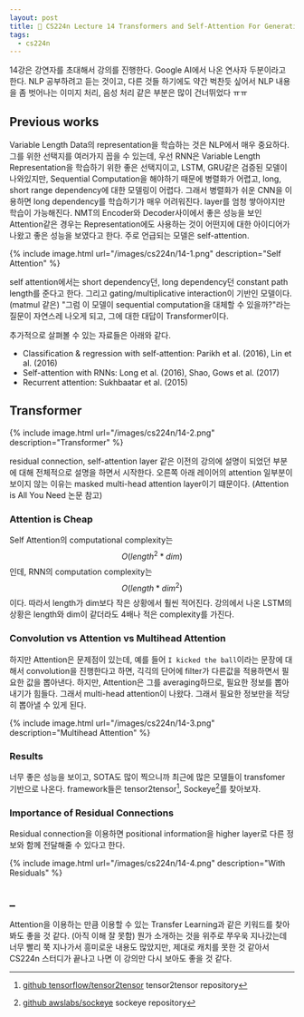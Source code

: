 ```yaml
---
layout: post
title: 📕 CS224n Lecture 14 Transformers and Self-Attention For Generative Models
tags:
  - cs224n
---
```


14강은 강연자를 초대해서 강의를 진행한다. Google AI에서 나온 연사자 두분이라고 한다. NLP 공부하려고 듣는 것이고, 다른 것들 하기에도 약간 벅찬듯 싶어서 NLP 내용을 좀 벗어나는 이미지 처리, 음성 처리 같은 부분은 많이 건너뛰었다 ㅠㅠ

## Previous works

Variable Length Data의 representation을 학습하는 것은 NLP에서 매우 중요하다. 그를 위한 선택지를 여러가지 꼽을 수 있는데, 우선 RNN은 Variable Length Representation을 학습하기 위한 좋은 선택지이고, LSTM, GRU같은 검증된 모델이 나와있지만, Sequential Computation을 해야하기 때문에 병렬화가 어렵고, long, short range dependency에 대한 모델링이 어렵다. 그래서 병렬화가 쉬운 CNN을 이용하면 long dependency를 학습하기가 매우 어려워진다. layer를 엄청 쌓아야지만 학습이 가능해진다. NMT의 Encoder와 Decoder사이에서 좋은 성능을 보인 Attention같은 경우는 Representation에도 사용하는 것이 어떤지에 대한 아이디어가 나왔고 좋은 성능을 보였다고 한다. 주로 언급되는 모델은 self-attention.

{% include image.html url="/images/cs224n/14-1.png" description="Self Attention" %}

self attention에서는 short dependency던, long dependency던 constant path length를 준다고 한다. 그리고 gating/multiplicative interaction이 기반인 모델이다. (matmul 같은) "그럼 이 모델이 sequential computation을 대체할 수 있을까?"라는 질문이 자연스레 나오게 되고, 그에 대한 대답이 Transformer이다.

추가적으로 살펴볼 수 있는 자료들은 아래와 같다.

* Classification & regression with self-attention: Parikh et al. (2016), Lin et al. (2016)
* Self-attention with RNNs: Long et al. (2016), Shao, Gows et al. (2017)
* Recurrent attention: Sukhbaatar et al. (2015)

## Transformer

{% include image.html url="/images/cs224n/14-2.png" description="Transformer" %}

residual connection, self-attention layer 같은 이전의 강의에 설명이 되었던 부분에 대해 전체적으로 설명을 하면서 시작한다. 오른쪽 아래 레이어의 attention 일부분이 보이지 않는 이유는 masked multi-head attention layer이기 떄문이다. (Attention is All You Need 논문 참고)

### Attention is Cheap

Self Attention의 computational complexity는 $$O(length^2 * dim)$$인데, RNN의 computation complexity는 $$O(length * dim^2)$$이다. 따라서 length가 dim보다 작은 상황에서 훨씬 적어진다. 강의에서 나온 LSTM의 상황은 length와 dim이 같더라도 4배나 적은 complexity를 가진다.

### Convolution vs Attention vs Multihead Attention

하지만 Attention은 문제점이 있는데, 예를 들어 `I kicked the ball`이라는 문장에 대해서 convolution을 진행한다고 하면, 긱긱의 단어에 filter가 다른값을 적용하면서 필요한 값을 뽑아낸다. 하지만, Attention은 그를 averaging하므로, 필요한 정보를 뽑아내기가 힘들다. 그래서 multi-head attention이 나왔다. 그래서 필요한 정보만을 적당히 뽑아낼 수 있게 된다.

{% include image.html url="/images/cs224n/14-3.png" description="Multihead Attention" %}

### Results

너무 좋은 성능을 보이고, SOTA도 많이 찍으니까 최근에 많은 모델들이 transfomer 기반으로 나온다. framework들은 tensor2tensor[^tensor2tensor], Sockeye[^sockeye]를 찾아보자.

[^tensor2tensor]: [github tensorflow/tensor2tensor](https://github.com/tensorflow/tensor2tensor) tensor2tensor repository
[^sockeye]: [github awslabs/sockeye](https://github.com/awslabs/sockeye) sockeye repository

### Importance of Residual Connections

Residual connection을 이용하면 positional information을 higher layer로 다른 정보와 함께 전달해줄 수 있다고 한다.

{% include image.html url="/images/cs224n/14-4.png" description="With Residuals" %}

## _

Attention을 이용하는 만큼 이용할 수 있는 Transfer Learning과 같은 키워드를 찾아봐도 좋을 것 같다. (아직 이해 잘 못함) 뭔가 소개하는 것을 위주로 쭈우욱 지나갔는데 너무 빨리 쭉 지나가서 흥미로운 내용도 많았지만, 제대로 캐치를 못한 것 같아서 CS224n 스터디가 끝나고 나면 이 강의만 다시 보아도 좋을 것 같다.
